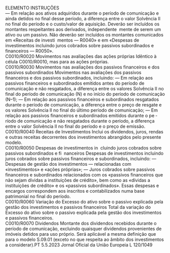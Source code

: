  
ELEMENTO  INSTRUÇÕES  
— Em relação aos ativos adquiridos durante o período de comunicação e ainda 
detidos no final desse período, a diferença entre o valor Solvência II no final 
do período e o custo/valor de aquisição. 
Deverão ser incluídos os montantes respeitantes aos derivados, independente ­
mente de serem um ativo ou um passivo. 
Não deverão ser incluídos os montantes comunicados em «Receitas de investi ­
mentos — R0040» e em «Despesas de investimentos incluindo juros cobrados 
sobre passivos subordinados e financeiros — R0050».  
C0010/R0020  Movimentos nas avaliações das 
ações próprias  Idêntico à célula C0010/R0010, mas para as ações próprias.  
C0010/R0030  Movimentos nas avaliações dos 
passivos financeiros e dos 
passivos subordinados  Movimentos nas avaliações dos passivos financeiros e dos passivos subordinados, 
incluindo: 
— Em relação aos passivos financeiros e subordinados emitidos antes do período 
de comunicação e não resgatados, a diferença entre os valores Solvência II no 
final do período de comunicação (N) e no início do período de comunicação 
(N–1); 
— Em relação aos passivos financeiros e subordinados resgatados durante o 
período de comunicação, a diferença entre o preço de resgate e os valores 
Solvência II no final do último período de comunicação; 
— Em relação aos passivos financeiros e subordinados emitidos durante o pe ­
ríodo de comunicação e não resgatados durante o período, a diferença entre o 
valor Solvência II no final do período e o preço de emissão.  
C0010/R0040  Receitas de Investimentos  Inclui os dividendos, juros, rendas e outras receitas decorrentes dos investimentos 
abrangidos pelo presente modelo.  
C0010/R0050  Despesas de investimentos in ­
cluindo juros cobrados sobre 
passivos subordinados e fi ­
nanceiros  Despesas de investimentos incluindo juros cobrados sobre passivos financeiros e 
subordinados, incluindo: 
— Despesas de gestão dos investimentos — relacionadas com «investimentos» e 
«ações próprias»; 
— Juros cobrados sobre passivos financeiros e subordinados relacionados com os 
«passivos financeiros que não sejam dívidas a instituições de crédito», bem 
como as «dívidas a instituições de crédito» e os «passivos subordinados». 
Essas despesas e encargos correspondem aos inscritos e contabilizados numa base 
patrimonial no final do período.  
C0010/R0060  Variação do Excesso do ativo 
sobre o passivo explicada pela 
gestão dos investimentos e 
passivos financeiros  Total da variação do Excesso do ativo sobre o passivo explicada pela gestão dos 
investimentos e passivos financeiros.  
C0010/R0070  Dividendos  Montante dos dividendos recebidos durante o período de comunicação, excluindo 
quaisquer dividendos provenientes de imóveis detidos para uso próprio. 
Será aplicável a mesma definição que para o modelo S.09.01 (exceto no que 
respeita ao âmbito dos investimentos a considerar).PT  5.5.2023 Jornal Oficial da União Europeia L 120/1049